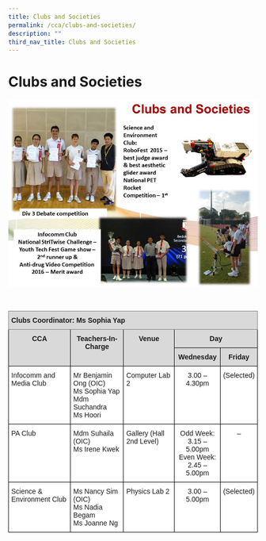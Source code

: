 ```yaml
---
title: Clubs and Societies
permalink: /cca/clubs-and-societies/
description: ""
third_nav_title: Clubs and Societies
---
```

Clubs and Societies
===================

![Clubs and Societies](/images/Clubs%20and%20Societies.jpg)

<br>

<style type="text/css">
.tg  {border-collapse:collapse;border-spacing:0;}
.tg td{border-color:black;border-style:solid;border-width:1px;font-family:Arial, sans-serif;font-size:14px;
  overflow:hidden;padding:10px 5px;word-break:normal;}
.tg th{border-color:black;border-style:solid;border-width:1px;font-family:Arial, sans-serif;font-size:14px;
  font-weight:normal;overflow:hidden;padding:10px 5px;word-break:normal;}
.tg .tg-7jy7{background-color:#D9D9D9;border-color:inherit;font-weight:bold;text-align:left;vertical-align:top}
.tg .tg-px6y{background-color:#D9D9D9;font-weight:bold;text-align:center;vertical-align:top}
.tg .tg-ktyi{background-color:#FFF;text-align:left;vertical-align:top}
.tg .tg-7yig{background-color:#FFF;text-align:center;vertical-align:top}
</style>
<table class="tg">
<thead>
  <tr>
    <th class="tg-7jy7" colspan="6">Clubs Coordinator: Ms Sophia Yap</th>
  </tr>
</thead>
<tbody>
  <tr>
    <td class="tg-px6y" rowspan="2">CCA</td>
    <td class="tg-px6y" rowspan="2">Teachers-In-Charge</td>
    <td class="tg-px6y" rowspan="2">Venue</td>
    <td class="tg-px6y" colspan="3">Day</td>
  </tr>
  <tr>
    <td class="tg-px6y">Wednesday</td>
    <td class="tg-px6y" colspan="2">Friday</td>
  </tr>
  <tr>
    <td class="tg-ktyi">Infocomm and Media Club</td>
    <td class="tg-ktyi">Mr Benjamin Ong (OIC)<br>Ms Sophia Yap<br>Mdm Suchandra <br><span style="background-color:initial">Ms Hoori</span></td>
    <td class="tg-ktyi">Computer Lab 2</td>
    <td class="tg-7yig">3.00 – 4.30pm</td>
    <td class="tg-7yig" colspan="2">(Selected)</td>
  </tr>
  <tr>
    <td class="tg-ktyi">PA Club</td>
    <td class="tg-ktyi">Mdm Suhaila (OIC)<br>Ms Irene Kwek </td>
    <td class="tg-ktyi">Gallery (Hall 2nd Level)</td>
    <td class="tg-7yig">Odd Week:<br>3.15 – 5.00pm<br>Even Week:<br>2.45<span style="background-color:initial"> – 5.00pm</span></td>
    <td class="tg-7yig" colspan="2">–</td>
  </tr>
  <tr>
    <td class="tg-ktyi">Science &amp; Environment Club</td>
    <td class="tg-ktyi">Ms Nancy Sim (OIC)<br>Ms Nadia Begam <br>Ms Joanne Ng</td>
    <td class="tg-ktyi">Physics Lab 2</td>
    <td class="tg-7yig">3.00 – 5.00pm</td>
    <td class="tg-7yig" colspan="2">(Selected)</td>
  </tr>
</tbody>
</table>